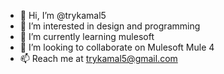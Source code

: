 - 👋 Hi, I’m @trykamal5
- 👀 I’m interested in design and programming
- 🌱 I’m currently learning mulesoft
- 💞️ I’m looking to collaborate on Mulesoft Mule 4 
- 📫 Reach me at trykamal5@gmail.com

<!---
trykamal5/trykamal5 is a ✨ special ✨ repository because its `README.md` (this file) appears on your GitHub profile.
You can click the Preview link to take a look at your changes.
--->
